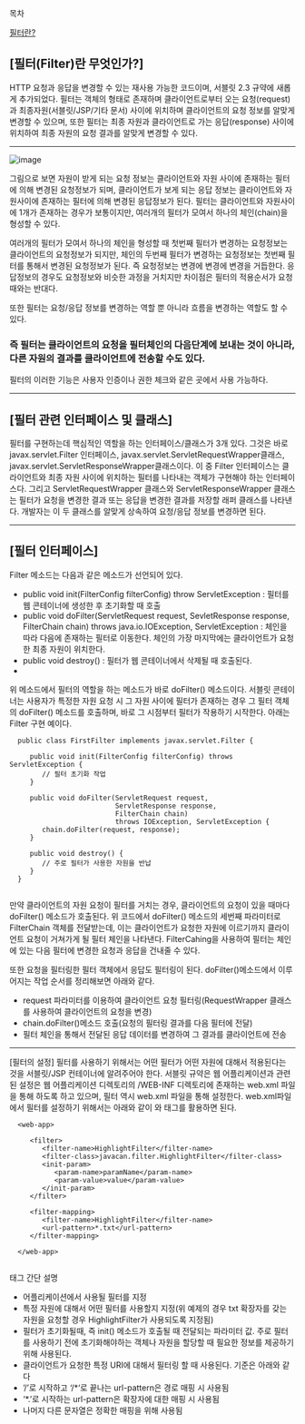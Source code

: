 목차

[필터란?](#[필터(Filter)란-무엇인가?])





## [필터(Filter)란 무엇인가?]
HTTP 요청과 응답을 변경할 수 있는 재사용 가능한 코드이며, 서블릿 2.3 규약에 새롭게 추가되었다. 
필터는 객체의 형태로 존재하며 클라이언트로부터 오는 요청(request)과 최종자원(서블릿/JSP/기타 문서) 
사이에 위치하며 클라이언트의 요청 정보를 알맞게 변경할 수 있으며, 또한 필터는 최종 자원과 클라이언트로 가는 
응답(response) 사이에 위치하여 최종 자원의 요청 결과를 알맞게 변경할 수 있다.

----------------


![image](https://user-images.githubusercontent.com/96282369/235031829-5136ddd7-3aef-42ab-b914-4fcf82c151fa.png)

그림으로 보면 자원이 받게 되는 요청 정보는 클라이언트와 자원 사이에 존재하는 필터에 의해 변경된 요청정보가 되며, 
클라이언트가 보게 되는 응답 정보는 클라이언트와 자원사이에 존재하는 필터에 의해 변경된 응답정보가 된다. 
필터는 클라이언트와 자원사이에 1개가 존재하는 경우가 보통이지만, 여러개의 필터가 모여서 하나의 체인(chain)을 형성할 수 있다.

여러개의 필터가 모여서 하나의 체인을 형성할 때 첫번째 필터가 변경하는 요청정보는 클라이언트의 요청정보가 되지만, 
체인의 두번째 필터가 변경하는 요청정보는 첫번째 필터를 통해서 변경된 요청정보가 된다. 즉 요청정보는 변경에 변경에 변경을 거듭한다. 
응답정보의 경우도 요청정보와 비슷한 과정을 거치지만 차이점은 필터의 적용순서가 요청때와는 반대다.

또한 필터는 요청/응답 정보를 변경하는 역할 뿐 아니라 흐름을 변경하는 역할도 할 수 있다. 
### 즉 필터는 클라이언트의 요청을 필터체인의 다음단계에 보내는 것이 아니라, 다른 자원의 결과를 클라이언트에 전송할 수도 있다. 
필터의 이러한 기능은 사용자 인증이나 권한 체크와 같은 곳에서 사용 가능하다.




--------------

## [필터 관련 인터페이스 및 클래스]
필터를 구현하는데 핵심적인 역할을 하는 인터페이스/클래스가 3개 있다. 그것은 바로 
javax.servlet.Filter 인터페이스, javax.servlet.ServletRequestWrapper클래스, javax.servlet.ServletResponseWrapper클래스이다. 
이 중 Filter 인터페이스는 클라이언트와 최종 자원 사이에 위치하는 필터를 나타내는 객체가 구현해야 하는 인터페이스다. 
그리고 ServletRequestWrapper 클래스와 ServletResponseWrapper 클래스는 필터가 요청을 변경한 결과 또는 응답을 변경한 결과를 저장할 래퍼 클래스를 나타낸다. 
개발자는 이 두 클래스를 알맞게 상속하여 요청/응답 정보를 변경하면 된다.


--------------



## [필터 인터페이스]
Filter 메소드는 다음과 같은 메소드가 선언되어 있다.

* public void init(FilterConfig filterConfig) throw ServletException : 필터를 웹 콘테이너에 생성한 후 초기화할 때 호출
* public void doFilter(ServletRequest request, SevletResponse response, FilterChain chain) throws java.io.IOException, ServletException : 체인을 따라 다음에 존재하는 필터로 이동한다. 체인의 가장 마지막에는 클라이언트가 요청한 최종 자원이 위치한다.
* public void destroy() : 필터가 웹 콘테이너에서 삭제될 때 호출된다.
* 
위 메소드에서 필터의 역할을 하는 메소드가 바로 doFilter() 메소드이다. 서블릿 콘테이너는 사용자가 특정한 자원 요청 시 그 자원 사이에 필터가 존재하는 경우
그 필터 객체의 doFilter() 메소드를 호출하며, 바로 그 시점부터 필터가 작용하기 시작한다. 아래는 Filter 구현 예이다.

```
  public class FirstFilter implements javax.servlet.Filter {
  
     public void init(FilterConfig filterConfig) throws ServletException {
        // 필터 초기화 작업
     }
     
     public void doFilter(ServletRequest request,
                          ServletResponse response,
                          FilterChain chain)
                          throws IOException, ServletException {
        chain.doFilter(request, response);       
     }
     
     public void destroy() {
        // 주로 필터가 사용한 자원을 반납
     }
  }
  
```


  
만약 클라이언트의 자원 요청이 필터를 거치는 경우, 클라이언트의 요청이 있을 때마다 doFilter() 메소드가 호출된다. 위 코드에서 doFilter() 메소드의 세번째 파라미터로 FilterChain 객체를 전달받는데, 이는 클라이언트가 요청한 자원에 이르기까지 클라이언트 요청이 거쳐가게 될 필터 체인을 나타낸다. FilterCahing을 사용하여 필터는 체인에 있는 다음 필터에 변경한 요청과 응답을 건내줄 수 있다.

또한 요청을 필터링한 필터 객체에서 응답도 필터링이 된다. doFilter()메소드에서 이루어지는 작업 순서를 정리해보면 아래와 같다.

* request 파라미터를 이용하여 클라이언트 요청 필터링(RequestWrapper 클래스를 사용하여 클라이언트의 요청을 변경)
* chain.doFilter()메소드 호출(요청의 필터링 결과를 다음 필터에 전달)
* 필터 체인을 통해서 전달된 응답 데이터를 변경하여 그 결과를 클라이언트에 전송



----------------



[필터의 설정]
필터를 사용하기 위해서는 어떤 필터가 어떤 자원에 대해서 적용된다는 것을 서블릿/JSP 컨테이너에 알려주어야 한다. 서블릿 규약은 웹 어플리케이션과 관련된 설정은 웹 어플리케이션 디렉토리의 /WEB-INF 디렉토리에 존재하는 web.xml 파일을 통해 하도록 하고 있으며, 필터 역시 web.xml 파일을 통해 설정한다. web.xml파일에서 필터를 설정하기 위해서는 아래와 같이 와 태그를 활용하면 된다.

```
  <web-app>
     
     <filter>
        <filter-name>HighlightFilter</filter-name>
        <filter-class>javacan.filter.HighlightFilter</filter-class>
        <init-param>
           <param-name>paramName</param-name>
           <param-value>value</param-value>
        </init-param>
     </filter>
     
     <filter-mapping>
        <filter-name>HighlightFilter</filter-name>
        <url-pattern>*.txt</url-pattern>
     </filter-mapping>
     
  </web-app>
  
```
  
  
태그 간단 설명

* 어플리케이션에서 사용될 필터를 지정
* 특정 자원에 대해서 어떤 필터를 사용할지 지정(위 예제의 경우 txt 확장자를 갖는 자원을 요청할 경우 HighlightFilter가 사용되도록 지정됨)
* 필터가 초기화될때, 즉 init() 메소드가 호출될 때 전달되는 파라미터 값. 주로 필터를 사용하기 전에 초기화해야하는 객체나 자원을 할당할 때 필요한 정보를 제공하기 위해 사용된다.
* 클라이언트가 요청한 특정 URI에 대해서 필터링 할 때 사용된다. 기준은 아래와 같다
 * ’/’로 시작하고 ‘/*‘로 끝나는 url-pattern은 경로 매핑 시 사용됨
 * ‘*.’로 시작하는 url-pattern은 확장자에 대한 매핑 시 사용됨
 * 나머지 다른 문자열은 정확한 매핑을 위해 사용됨
